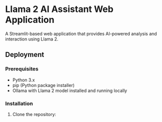 # Llama 2 AI Assistant Web Application
A Streamlit-based web application that provides AI-powered analysis and interaction using Llama 2.

## Deployment

### Prerequisites
- Python 3.x
- pip (Python package installer)
- Ollama with Llama 2 model installed and running locally

### Installation
1. Clone the repository:
